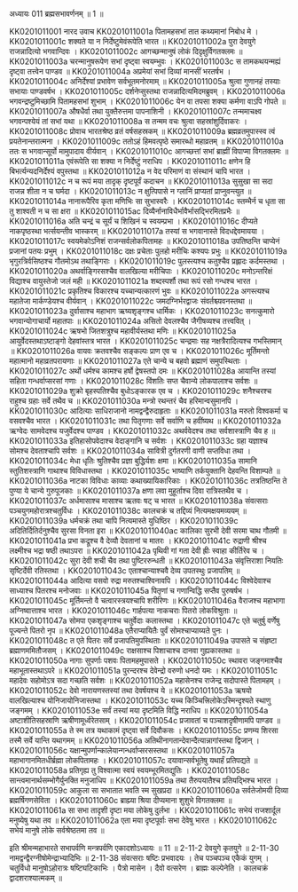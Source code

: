 अध्यायः 011
ब्रह्मसभावर्णनम् ॥ 1 ॥
	
KK0201011001	नारद उवाच 
KK0201011001a	पितामहसभां तात कथ्यमानां निबोध मे ।
KK0201011001c	शक्यते या न निर्देष्टुमेवंरूपेति भारत ॥
KK0201011002a	पुरा देवयुगे राजन्नादित्यो भगवान्दिवः ।
KK0201011002c	आगच्छन्मानुषं लोकं दिदृक्षुर्विगतक्लमः ॥
KK0201011003a	चरन्मानुषरूपेण सभां दृष्ट्वा स्वयम्भुवः ।
KK0201011003c	स तामकथयन्मह्यं दृष्ट्वा तत्त्वेन पाण्डव ॥
KK0201011004a	अप्रमेयां सभां दिव्यां मानसीं भरतर्षभ ।
KK0201011004c	अनिर्देश्यां प्रभावेण सर्वभूतमनोरमाम् ॥
KK0201011005a	श्रुत्वा गुणानहं तस्याः सभायाः पाण्डवर्षभ ।
KK0201011005c	दर्शनेप्सुस्तथा राजन्नादित्यमिदमब्रुवम् ।
KK0201011006a	भगवन्द्रष्टुमिच्छामि पितामहसभां शुभाम् ।
KK0201011006c	येन वा तपसा शक्या कर्मणा वाऽपि गोपते ॥
KK0201011007a	औषधैर्वा तथा युक्तैरुत्तमा पापनाशिनी ।
KK0201011007c	तन्ममाचक्ष्व भगवन्पश्येयं तां सभां यथा ॥
KK0201011008a	स तन्मम वचः श्रुत्वा सहस्रांशुर्दिवाकरः ।
KK0201011008c	प्रोवाच भारतश्रेष्ठ व्रतं वर्षसहस्रकम् ॥
KK0201011009a	ब्रह्मव्रतमुपास्स्व त्वं प्रयतेनान्तरात्मना ।
KK0201011009c	ततोऽहं हिमवत्पृष्ठे समारब्धो महाव्रतम् ॥
KK0201011010a	ततः स भगवान्सूर्यो मामुपादाय वीर्यवान् ।
KK0201011010c	आगच्छत्तां सभां ब्राह्मीं विपाप्मा विगतक्लमः ॥
KK0201011011a	एवंरूपेति सा शक्या न निर्देष्टुं नराधिप ।
KK0201011011c	क्षणेन हि बिभर्त्यन्यदनिर्देश्यं वपुस्तथा ॥
KK0201011012a	न वेद परिमाणं वा संस्थानं चापि भारत ।
KK0201011012c	न च रूपं मया तादृक् दृष्टपूर्वं कदाचन ॥
KK0201011013a	सुसुखा सा सदा राजन्न शीता न च घर्मदा ।
KK0201011013c	न क्षुत्पिपासे न ग्लानिं प्राप्यतां प्राप्नुवन्त्युत ॥
KK0201011014a	नानारूपैरिव कृता मणिभिः सा सुभास्वरैः ।
KK0201011014c	स्तम्भैर्न च धृता सा तु शाश्वती न च सा क्षरा ॥
KK0201011015ac	दिव्यैर्नानाविधैर्भावैर्भासद्भिरमितप्रभैः ॥
KK0201011016a	अति चन्द्रं च सूर्यं च शिखिनं च स्वयम्प्रभा ।
KK0201011016c	दीप्यते नाकपृष्ठस्था भर्त्सयन्तीव भास्करम् ॥
KK0201011017a	तस्यां स भगवानास्ते विदधद्देवमायया ।
KK0201011017c	स्वयमेकोऽनिशं राजन्सर्वलोकपितामहः ॥
KK0201011018a	उपतिष्ठन्ति चाप्येनं प्रजानां पतयः प्रभुम् ।
KK0201011018c	दक्षः प्रचेताः पुलहो मरीचिः कश्यपः प्रभुः ॥
KK0201011019a	भृगुरत्रिर्वसिष्ठश्च गौतमोऽथ तथाङ्गिराः ।
KK0201011019c	पुलस्त्यश्च कतुश्चैव प्रह्लादः कर्दमस्तथा ।
KK0201011020a	अथर्वाङ्गिरसश्चैव वालखिल्या मरीचिपाः ।
KK0201011020c	मनोऽन्तरिक्षं विद्याश्च वायुस्तेजो जलं मही ॥
KK0201011021a	शब्दस्पर्शौ तथा रूपं रसो गन्धश्च भारत ।
KK0201011021c	प्रकृतिश्च विकारश्च यच्चान्यत्कारणं भुवः ॥
KK0201011022a	अगस्त्यश्च महातेजा मार्कण्डेयश्च वीर्यवान् ।
KK0201011022c	जमदग्निर्भरद्वाजः संवर्तश्च्यवनस्तथा ॥
KK0201011023a	दुर्वासाश्च महाभाग ऋष्यशृङ्गश्च धार्मिकः ।
KK0201011023c	सनत्कुमारो भगवान्योगाचार्यो महातपाः ॥
KK0201011024a	असितो देवलश्चैव जैगीषव्यश्च तत्त्ववित् ।
KK0201011024c	ऋषभो जितशत्रुश्च महावीर्यस्तथा मणिः ॥
KK0201011025a	आयुर्वेदस्तथाऽष्टाङ्गो देहवांस्तत्र भारत ।
KK0201011025c	चन्द्रमाः सह नक्षत्रैरादित्यश्च गभस्तिमान् ॥
KK0201011026a	वायवः क्रतवश्चैव सङ्कल्पः प्राण एव च ।
KK0201011026c	मूर्तिमन्तो महात्मानो महाव्रतपरायणाः ॥
KK0201011027a	एते चान्ये च बहवो ब्रह्माणं समुपस्थिताः ।
KK0201011027c	अर्थो धर्मश्च कामश्च हर्षो द्वेषस्तपो दमः ॥
KK0201011028a	आयान्ति तस्यां सहिता गन्धर्वाप्सरसां गणाः ।
KK0201011028c	विंशतिः सप्त चैवान्ये लोकपालाश्च सर्वशः ॥
KK0201011029a	शुक्रो बृहस्पतिश्चैव बुधोऽङ्कारक एव च ।
KK0201011029c	शनैश्चरश्च राहुश्च ग्रहाः सर्वे तथैव च ॥
KK0201011030a	मन्त्रो रथन्तरं चैव हरिमान्वसुमानपि ।
KK0201011030c	आदित्याः साधिराजानो नामद्वन्द्वैरुदाहृताः ॥
KK0201011031a	मरुतो विश्वकर्मा च वसवश्चैव भारत ।
KK0201011031c	तथा पितृगणाः सर्वे सर्वाणि च हवींष्यथ ॥
KK0201011032a	ऋग्वेदः सामवेदश्च यजुर्वेदश्च पाण्डव ।
KK0201011032c	अथर्ववेदश्च तथा सर्वशास्त्राणि चैव ह ॥
KK0201011033a	इतिहासोपवेदाश्च वेदाङ्गानि च सर्वशः ।
KK0201011033c	ग्रहा यज्ञाश्च सोमश्च देवताश्चापि सर्वशः ॥
KK0201011034a	सावित्री दुर्गतरणी वाणी सप्तविधा तथा ।
KK0201011034c	मेधा धृतिः श्रुतिश्चैव प्रज्ञा बुद्धिर्यशः क्षमा ॥
KK0201011035a	सामानि स्तुतिशस्त्राणि गाथाश्च विविधास्तथा ।
KK0201011035c	भाष्याणि तर्कयुक्तानि देहवन्ति विशाम्पते ॥
KK0201011036a	नाटका विविधाः काव्याः कथाख्यायिकारिकाः ।
KK0201011036c	तत्रतिष्ठन्ति ते पुण्या ये चान्ये गुरुपूजकाः ॥
KK0201011037a	क्षणा लवा मुहूर्ताश्च दिवा रात्रिस्तथैव च ।
KK0201011037c	अर्धमासाश्च मासाश्च ऋतवः षट् च भारत ॥
KK0201011038a	संवत्सराः पञ्चयुगमहोरात्रश्चतुर्विधः ।
KK0201011038c	कालचक्रं च तद्दिव्यं नित्यमक्षयमव्ययम् ॥
KK0201011039a	धर्मचक्रं तथा चापि नित्यमास्ते युधिष्ठिर ।
KK0201011039c	अदितिर्दितिर्दनुश्चैव सुरसा विनता इरा ॥
KK0201011040ac	कालिका सुरभी देवी सरमा चाथ गौतमी ॥
KK0201011041a	प्रभा कद्रूश्च वै देव्यौ देवतानां च मातरः ।
KK0201011041c	रुद्राणी श्रीश्च लक्ष्मीश्च भद्रा षष्ठी तथाऽपरा ॥
KK0201011042a	पृथिवी गां गता देवी ह्रीः स्वाहा कीर्तिरेव च ।
KK0201011042c	सुरा देवी शची चैव तथा पुष्टिररुन्धती ॥
KK0201011043a	संवृत्तिराशा नियतिः सृष्टिर्देवी रतिस्तथा ।
KK0201011043c	एताश्चान्याश्चवै देव्य उपतस्थुः प्रजापतिम् ॥
KK0201011044a	आदित्या वसवो रुद्रा मरुतश्चाश्विनावपि ।
KK0201011044c	विश्वेदेवाश्च साध्याश्च पितरश्च मनोजवाः ॥
KK0201011045a	पितृणां च गणान्विद्धि सप्तैव पुरुषर्षभ ।
KK0201011045c	मूर्तिमन्तो वै चत्वारस्त्रयश्चापि शरीरिणः ॥
KK0201011046a	वैराजश्च महाभागा अग्निष्वात्ताश्च भारत ।
KK0201011046c	गार्हपत्या नाकचराः पितरो लोकविश्रुताः ॥
KK0201011047a	सोमपा एकशृङ्गाश्च चतुर्वेदाः कलास्तथा ।
KK0201011047c	एते चतुर्षु वर्णेषु पूज्यन्ते पितरो नृप ॥
KK0201011048a	एतैराप्यायितैः पुर्वं सोमश्चाप्याय्यते पुनः ।
KK0201011048c	त एते पितरः सर्वे प्रजापतिमुपस्थिताः ॥
KK0201011049a	उपासते च संहृष्टा ब्रह्माणममितौजसम् ।
KK0201011049c	राक्षसाश्च पिशाचाश्च दानवा गुह्यकास्तथा ॥
KK0201011050a	नागाः सुपर्णाः पशवः पितामहमुपासते ।
KK0201011050c	स्थावरा जङ्गमाश्चैव महाभूतास्तथाऽपरे ॥
KK0201011051a	पुरन्दरश्च देवेन्द्रो वरुणो धनदो यमः ।
KK0201011051c	महादेवः सहोमोऽत्र सदा गच्छति सर्वशः ॥
KK0201011052a	महासेनश्च राजेन्द्र सदोपास्ते पितामहम् ।
KK0201011052c	देवो नारायणस्तस्यां तथा देवर्षयश्च ये ॥
KK0201011053a	ऋषयो वालखिल्याश्च योनिजायोनिजास्तथा ।
KK0201011053c	यच्च किञ्चित्त्रिलोकेऽस्मिन्दृश्यते स्थाणु जङ्गमम् ।
KK0201011053e	सर्वं तस्यां मया दृष्टमिति विद्धि नराधिप ॥
KK0201011054a	अष्टाशीतिसहस्राणि ऋषीणामूर्ध्वरेतसाम् ।
KK0201011054c	प्रजावतां च पञ्चाशदृषीणामपि पाण्डव ॥
KK0201011055a	ते स्म तत्र यथाकामं दृष्ट्वा सर्वे दिवौकसः ।
KK0201011055c	प्रणम्य शिरसा तस्मै सर्वे यान्ति यथागमम् ॥
KK0201011056a	अतिथीनागतान्देवान्दैत्यान्नागांस्तथा द्विजान् ।
KK0201011056c	यक्षान्मुपर्णान्कालेयान्गन्धर्वाप्सरसस्तथा ॥
KK0201011057a	महाभागानमितधीर्ब्रह्मा लोकपितामहः ।
KK0201011057c	दयावान्सर्वभूतेषु यथार्हं प्रतिपद्यते ॥
KK0201011058a	प्रतिगृह्य तु विश्वात्मा स्वयं स्वयम्भूरमितद्युतिः ।
KK0201011058c	सान्त्वमानार्थसम्भोगैर्युनक्ति मनुजाधिप ॥
KK0201011059a	तथा तैरुपयातैश्च प्रतियद्भिश्च भारत ।
KK0201011059c	आकुला सा सभातात भवति स्म सुखप्रदा ॥
KK0201011060a	सर्वतेजोमयी दिव्या ब्रह्मर्षिगणसेविता ।
KK0201011060c	ब्राह्म्या श्रिया दीप्यमाना शुशुभे विगतक्लमा ॥
KK0201011061a	सा सभा तादृशी दृष्टा मया लोकेषु दुर्लभा ।
KK0201011061c	सभेयं राजशार्दूल मनुष्येषु यथा तव ॥
KK0201011062a	एता मया दृष्टपूर्वाः सभा देवेषु भारत ।
KK0201011062c	सभेयं मानुषे लोके सर्वश्रेष्ठतमा तव ॥ 

इति श्रीमन्महाभारते सभापर्वणि मन्त्रपर्वणि एकादशोऽध्यायः ॥ 11 ॥
2-11-2 देवयुगे कृतयुगे ॥ 
2-11-30 नामद्वन्द्वैरग्नीषोमेन्द्राभ्यादिभिः ॥ 
2-11-38 संवत्सराः षष्टिः प्रभवादयः । तेच पञ्चपञ्च एकैकं युगम् । चतुर्विधो मानुषोऽहोरात्रः षष्टिघटिकाभिः । पैत्रो मासेन । दैवो वत्सरेण । ब्राह्मः कल्पेनेति । कालचक्रं द्वादशराश्यात्मकम् ॥
